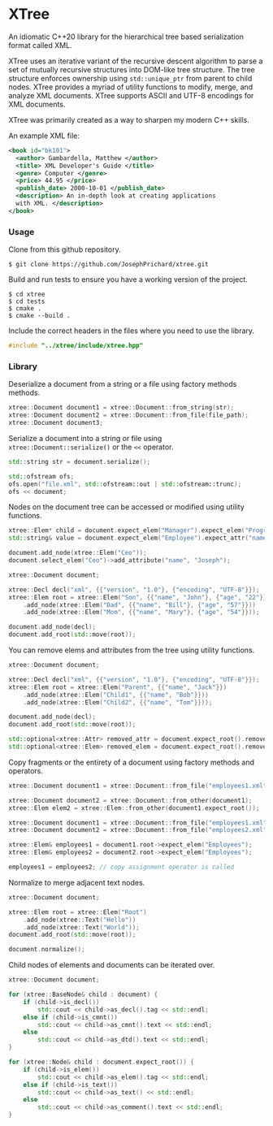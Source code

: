 # XTree
An idiomatic C++20 library for the hierarchical tree based serialization format called XML.

XTree uses an iterative variant of the recursive descent algorithm to parse a set of mutually recursive structures into DOM-like tree structure. The tree structure enforces ownership using `std::unique_ptr` from parent
to child nodes. XTree provides a myriad of utility functions to modify, merge, and analyze XML documents.
XTree supports ASCII and UTF-8 encodings for XML documents.

XTree was primarily created as a way to sharpen my modern C++ skills.

An example XML file:
```xml
<book id="bk101">
  <author> Gambardella, Matthew </author>
  <title> XML Developer's Guide </title>
  <genre> Computer </genre>
  <price> 44.95 </price>
  <publish_date> 2000-10-01 </publish_date>
  <description> An in-depth look at creating applications
  with XML. </description>
</book>
```

### Usage

Clone from this github repository.
```shell
$ git clone https://github.com/JosephPrichard/xtree.git
```

Build and run tests to ensure you have a working version of the project.
```shell
$ cd xtree
$ cd tests
$ cmake .
$ cmake --build .
```

Include the correct headers in the files where you need to use the library.
```c++
#include "../xtree/include/xtree.hpp"
```

### Library

Deserialize a document from a string or a file using factory methods methods.

```c++
xtree::Document document1 = xtree::Document::from_string(str);
xtree::Document document2 = xtree::Document::from_file(file_path);
xtree::Document document3;
```

Serialize a document into a string or file using `xtree::Document::serialize()` or the `<<` operator.
```c++
std::string str = document.serialize();

std::ofstream ofs;
ofs.open("file.xml", std::ofstream::out | std::ofstream::trunc);
ofs << document;
```

Nodes on the document tree can be accessed or modified using utility functions.
```c++
xtree::Elem* child = document.expect_elem("Manager").expect_elem("Programmer");
std::string& value = document.expect_elem("Employee").expect_attr("name").value;

document.add_node(xtree::Elem("Ceo"));
document.select_elem("Ceo")->add_attribute("name", "Joseph");
```

```c++
xtree::Document document;

xtree::Decl decl("xml", {{"version", "1.0"}, {"encoding", "UTF-8"}});
xtree::Elem root = xtree::Elem("Son", {{"name", "John"}, {"age", "22"}})
    .add_node(xtree::Elem("Dad", {{"name", "Bill"}, {"age", "57"}}))
    .add_node(xtree::Elem("Mom", {{"name", "Mary"}, {"age", "54"}}));

document.add_node(decl);
document.add_root(std::move(root));
```

You can remove elems and attributes from the tree using utility functions.

```c++
xtree::Document document;

xtree::Decl decl("xml", {{"version", "1.0"}, {"encoding", "UTF-8"}});
xtree::Elem root = xtree::Elem("Parent", {{"name", "Jack"}})
    .add_node(xtree::Elem("Child1", {{"name", "Bob"}}))
    .add_node(xtree::Elem("Child2", {{"name", "Tom"}}));

document.add_node(decl);
document.add_root(std::move(root));

std::optional<xtree::Attr> removed_attr = document.expect_root().remove_attr("`name`");
std::optional<xtree::Elem> removed_elem = document.expect_root().remove_elem("Child1");
```

Copy fragments or the entirety of a document using factory methods and operators.

```c++
xtree::Document document1 = xtree::Document::from_file("employees1.xml");

xtree::Document document2 = xtree::Document::from_other(document1);
xtree::Elem elem2 = xtree::Elem::from_other(document1.expect_root());
```

```c++
xtree::Document document1 = xtree::Document::from_file("employees1.xml");
xtree::Document document2 = xtree::Document::from_file("employees2.xml");

xtree::Elem& employees1 = document1.root->expect_elem("Employees");
xtree::Elem& employees2 = document2.root->expect_elem("Employees");

employees1 = employees2; // copy assignment operator is called
```

Normalize to merge adjacent text nodes.
```c++
xtree::Document document;

xtree::Elem root = xtree::Elem("Root")
    .add_node(xtree::Text("Hello"))
    .add_node(xtree::Text("World"));
document.add_root(std::move(root));

document.normalize();
```

Child nodes of elements and documents can be iterated over.
```c++
xtree::Document document;

for (xtree::BaseNode& child : document) {
    if (child->is_decl())
        std::cout << child->as_decl().tag << std::endl;
    else if (child->is_cmnt())
        std::cout << child->as_cmnt().text << std::endl;
    else
        std::cout << child->as_dtd().text << std::endl;
}

for (xtree::Node& child : document.expect_root()) {
    if (child->is_elem())
        std::cout << child->as_elem().tag << std::endl;
    else if (child->is_text())
        std::cout << child->as_text() << std::endl;
    else
        std::cout << child->as_comment().text << std::endl;
}
```

